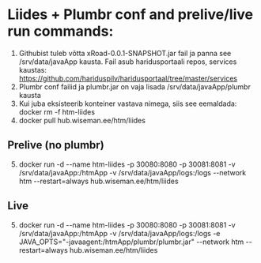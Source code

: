 # Liides + Plumbr conf and prelive/live run commands:

1. Githubist tuleb võtta xRoad-0.0.1-SNAPSHOT.jar fail ja panna see /srv/data/javaApp kausta. Fail asub haridusportaali repos, services kaustas: https://github.com/hariduspilv/haridusportaal/tree/master/services
2. Plumbr conf failid ja plumbr.jar on vaja lisada /srv/data/javaApp/plumbr kausta
3. Kui juba eksisteerib konteiner vastava nimega, siis see eemaldada: docker rm -f htm-liides
4. docker pull hub.wiseman.ee/htm/liides
 
## Prelive (no plumbr)
  5. docker run -d --name htm-liides -p 30080:8080 -p 30081:8081 -v /srv/data/javaApp:/htmApp -v /srv/data/javaApp/logs:/logs --network htm --restart=always hub.wiseman.ee/htm/liides

## Live
  5. docker run -d --name htm-liides -p 30080:8080 -p 30081:8081 -v /srv/data/javaApp:/htmApp -v /srv/data/javaApp/logs:/logs -e JAVA_OPTS="-javaagent:/htmApp/plumbr/plumbr.jar" --network htm --restart=always hub.wiseman.ee/htm/liides